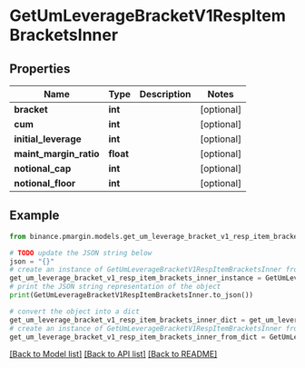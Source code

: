 # GetUmLeverageBracketV1RespItemBracketsInner


## Properties

Name | Type | Description | Notes
------------ | ------------- | ------------- | -------------
**bracket** | **int** |  | [optional] 
**cum** | **int** |  | [optional] 
**initial_leverage** | **int** |  | [optional] 
**maint_margin_ratio** | **float** |  | [optional] 
**notional_cap** | **int** |  | [optional] 
**notional_floor** | **int** |  | [optional] 

## Example

```python
from binance.pmargin.models.get_um_leverage_bracket_v1_resp_item_brackets_inner import GetUmLeverageBracketV1RespItemBracketsInner

# TODO update the JSON string below
json = "{}"
# create an instance of GetUmLeverageBracketV1RespItemBracketsInner from a JSON string
get_um_leverage_bracket_v1_resp_item_brackets_inner_instance = GetUmLeverageBracketV1RespItemBracketsInner.from_json(json)
# print the JSON string representation of the object
print(GetUmLeverageBracketV1RespItemBracketsInner.to_json())

# convert the object into a dict
get_um_leverage_bracket_v1_resp_item_brackets_inner_dict = get_um_leverage_bracket_v1_resp_item_brackets_inner_instance.to_dict()
# create an instance of GetUmLeverageBracketV1RespItemBracketsInner from a dict
get_um_leverage_bracket_v1_resp_item_brackets_inner_from_dict = GetUmLeverageBracketV1RespItemBracketsInner.from_dict(get_um_leverage_bracket_v1_resp_item_brackets_inner_dict)
```
[[Back to Model list]](../README.md#documentation-for-models) [[Back to API list]](../README.md#documentation-for-api-endpoints) [[Back to README]](../README.md)


